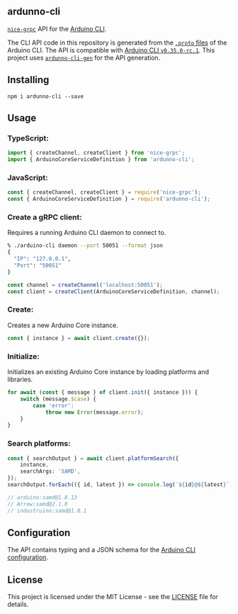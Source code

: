 ## ardunno-cli

[`nice-grpc`](https://github.com/deeplay-io/nice-grpc) API for the [Arduino CLI](https://github.com/arduino/arduino-cli).

The CLI API code in this repository is generated from the [`.proto` files](https://github.com/arduino/arduino-cli/tree/master/rpc) of the Arduino CLI. The API is compatible with [Arduino CLI `v0.35.0-rc.1`](https://github.com/arduino/arduino-cli/releases/tag/v0.35.0-rc.1). This project uses [`ardunno-cli-gen`](https://github.com/dankeboy36/ardunno-cli-gen/) for the API generation.

## Installing

```
npm i ardunno-cli --save
```

## Usage

### TypeScript:

```ts
import { createChannel, createClient } from 'nice-grpc';
import { ArduinoCoreServiceDefinition } from 'ardunno-cli';
```

### JavaScript:

```js
const { createChannel, createClient } = require('nice-grpc');
const { ArduinoCoreServiceDefinition } = require('ardunno-cli');
```

### Create a gRPC client:

Requires a running Arduino CLI daemon to connect to.

```sh
% ./arduino-cli daemon --port 50051 --format json
{
  "IP": "127.0.0.1",
  "Port": "50051"
}
```

```ts
const channel = createChannel('localhost:50051');
const client = createClient(ArduinoCoreServiceDefinition, channel);
```

### Create:

Creates a new Arduino Core instance.

```ts
const { instance } = await client.create({});
```

### Initialize:

Initializes an existing Arduino Core instance by loading platforms and libraries.

```ts
for await (const { message } of client.init({ instance })) {
    switch (message.$case) {
        case 'error':
            throw new Error(message.error);
    }
}
```

### Search platforms:

```ts
const { searchOutput } = await client.platformSearch({
    instance,
    searchArgs: 'SAMD',
});
searchOutput.forEach(({ id, latest }) => console.log(`${id}@${latest}`));

// arduino:samd@1.8.13
// Arrow:samd@2.1.0
// industruino:samd@1.0.1
```

## Configuration

The API contains typing and a JSON schema for the [Arduino CLI configuration](https://arduino.github.io/arduino-cli/latest/configuration/).

## License

This project is licensed under the MIT License - see the [LICENSE](LICENSE) file for details.
